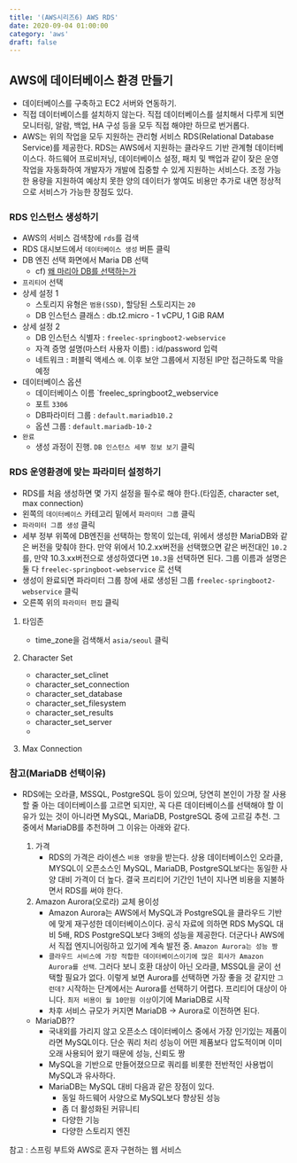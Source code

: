 ```yaml
---
title: '(AWS시리즈6) AWS RDS'
date: 2020-09-04 01:00:00
category: 'aws'
draft: false
---
```


## AWS에 데이터베이스 환경 만들기

- 데이터베이스를 구축하고 EC2 서버와 연동하기.
- 직접 데이터베이스를 설치하지 않는다. 직접 데이터베이스를 설치해서 다루게 되면 모니터링, 알람, 백업, HA 구성 등을 모두 직접 해야만 하므로 번거롭다.
- AWS는 위의 작업을 모두 지원하는 관리형 서비스 RDS(Relational Database Service)를 제공한다. RDS는 AWS에서 지원하는 클라우드 기반 관계형 데이터베이스다. 하드웨어 프로비저닝, 데이터베이스 설정, 패치 및 백업과 같이 잦은 운영 작업을 자동화하여 개발자가 개발에 집중할 수 있게 지원하는 서비스다. 조정 가능한 용량을 지원하여 예상치 못한 양의 데이터가 쌓여도 비용만 추가로 내면 정상적으로 서비스가 가능한 장점도 있다.

### RDS 인스턴스 생성하기

- AWS의 서비스 검색창에 `rds`를 검색
- RDS 대시보드에서 `데이터베이스 생성` 버튼 클릭
- DB 엔진 선택 화면에서 Maria DB 선택
    - cf) [왜 마리아 DB를 선택하는가](#참고(MariaDB-선택이유))
- `프리티어` 선택
- 상세 설정 1
    - 스토리지 유형은 `범용(SSD)`, 할당된 스토리지는 `20`
    - DB 인스턴스 클래스 : db.t2.micro - 1 vCPU, 1 GiB RAM
- 상세 설정 2
    - DB 인스턴스 식별자 : `freelec-springboot2-webservice`
    - 자격 증명 설명(마스터 사용자 이름) : id/password 입력
    - 네트워크 : 퍼블릭 액세스 `예`. 이후 보안 그룹에서 지정된 IP만 접근하도록 막을 예정
- 데이터베이스 옵션
    - 데이터베이스 이름 `freelec_springboot2_webservice
    - 포트 `3306`
    - DB파라미터 그룹 : `default.mariadb10.2`
    - 옵션 그룹 : `default.mariadb-10-2`
- `완료`
    - 생성 과정이 진행. `DB 인스턴스 세부 정보 보기` 클릭
### RDS 운영환경에 맞는 파라미터 설정하기
- RDS를 처음 생성하면 몇 가지 설정을 필수로 해야 한다.(타임존, character set, max connection)
- 왼쪽의 `데이터베이스` 카테고리 밑에서 `파라미터 그룹` 클릭
- `파라미터 그룹 생성` 클릭
- 세부 정부 위쪽에 DB엔진을 선택하는 항목이 있는데, 위에서 생성한 MariaDB와 같은 버전을 맞춰야 한다. 만약 위에서 10.2.xx버전을 선택했으면 같은 버전대인 `10.2`를, 만약 10.3.xx버전으로 생성하였다면 `10.3`을 선택하면 된다. 그룹 이름과 설명은 둘 다 `freelec-springboot-webservice` 로 선택
- 생성이 완료되면 파라미터 그룹 창에 새로 생성된 그룹 `freelec-springboot2-webservice` 클릭
- 오른쪽 위의 `파라미터 편집` 클릭

1. 타임존
    - time_zone을 검색해서 `asia/seoul` 클릭

1. Character Set
    - character_set_clinet 
    - character_set_connection
    - character_set_database
    - character_set_filesystem
    - character_set_results
    - character_set_server
    - 


1. Max Connection






### 참고(MariaDB 선택이유)

- RDS에는 오라클, MSSQL, PostgreSQL 등이 있으며, 당연히 본인이 가장 잘 사용할 줄 아는 데이터베이스를 고르면 되지만, 꼭 다른 데이터베이스를 선택해야 할 이유가 있는 것이 아니라면 MySQL, MariaDB, PostgreSQL 중에 고르길 추천. 그 중에서 MariaDB를 추천하며 그 이유는 아래와 같다.

    1.  가격
        - RDS의 가격은 라이센스 `비용 영향`을 받는다. 상용 데이터베이스인 오라클, MYSQL이 오픈소스인 MySQL, MariaDB, PostgreSQL보다는 동일한 사양 대비 가격이 더 높다. 결국 프리티어 기간인 1년이 지나면 비용을 지불하면서 RDS를 써야 한다. 
    1.  Amazon Aurora(오로라) 교체 용이성
        - Amazon Aurora는 AWS에서 MySQL과 PostgreSQL을 클라우드 기반에 맞게 재구성한 데이터베이스이다. 공식 자료에 의하면 RDS MySQL 대비 5배, RDS PostgreSQL보다 3배의 성능을 제공한다. 더군다나 AWS에서 직접 엔지니어링하고 있기에 계속 발전 중. `Amazon Aurora는 성능 짱`
        - `클라우드 서비스에 가장 적합한 데이터베이스이기에 많은 회사가 Amazon Aurora를 선택`. 그러다 보니 호환 대상이 아닌 오라클, MSSQL을 굳이 선택할 필요가 없다. 이렇게 보면 Aurora를 선택하면 가장 좋을 것 같지만 `그런데?` 시작하는 단계에서는 Aurora를 선택하기 어렵다. 프리티어 대상이 아니다. `최저 비용이 월 10만원 이상`이기에 MariaDB로 시작
        - 차후 서비스 규모가 커지면 MariaDB -> Aurora로 이전하면 된다.
    - MariaDB??
        - 국내외를 가리지 않고 오픈소스 데이터베이스 중에서 가장 인기있는 제품이라면 MySQL이다. 단순 쿼리 처리 성능이 어떤 제품보다 압도적이며 이미 오래 사용되어 왔기 때문에 성능, 신뢰도 짱
        - MySQL을 기반으로 만들어졌으므로 쿼리를 비롯한 전반적인 사용법이 MySQL과 유사하다.
        - MariaDB는 MySQL 대비 다음과 같은 장점이 있다.
            - 동일 하드웨어 사양으로 MySQL보다 향상된 성능
            - 좀 더 활성화된 커뮤니티
            - 다양한 기능
            - 다양한 스토리지 엔진

참고 : 스프링 부트와 AWS로 혼자 구현하는 웹 서비스
